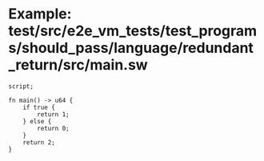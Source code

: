 # Example: test/src/e2e_vm_tests/test_programs/should_pass/language/redundant_return/src/main.sw

```sway
script;

fn main() -> u64 {
    if true {
        return 1;
    } else {
        return 0;
    }
    return 2;
}

```
